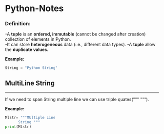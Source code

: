 # Python-Notes


### Definition:
-A **tuple** is an **ordered, immutable** (cannot be changed after creation) collection of elements in Python.  
-It can store **heterogeneous**  data (i.e., different data types).
-A **tuple** allow the **duplicate values.**






















**Example:**
```python
String = "Python String"
```


## MultiLine String 
---
If we need to span String multiple line we can use triple quates(""" """).

**Example:**
```python
Mlstr= """MUltiple Line
      String """
print(Mlstr)
```


